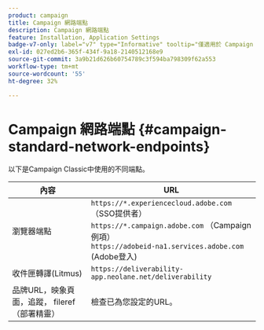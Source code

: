 ```yaml
---
product: campaign
title: Campaign 網路端點
description: Campaign 網路端點
feature: Installation, Application Settings
badge-v7-only: label="v7" type="Informative" tooltip="僅適用於 Campaign Classic v7"
exl-id: 027ed2b6-365f-434f-9a18-2140512168e9
source-git-commit: 3a9b21d626b60754789c3f594ba798309f62a553
workflow-type: tm+mt
source-wordcount: '55'
ht-degree: 32%

---
```


# Campaign 網路端點 {#campaign-standard-network-endpoints}



以下是Campaign Classic中使用的不同端點。

| 內容 | URL |
|--- |--- |
| 瀏覽器端點 | `https://*.experiencecloud.adobe.com` （SSO提供者）<br>`https://*.campaign.adobe.com` （Campaign例項）<br>`https://adobeid-na1.services.adobe.com` (Adobe登入) |
| 收件匣轉譯(Litmus) | `https://deliverability-app.neolane.net/deliverability` |
| 品牌URL，映象頁面，追蹤， fileref （部署精靈） | 檢查已為您設定的URL。 |
